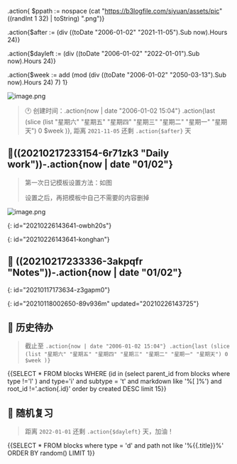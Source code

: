 .action{ $ppath := nospace (cat "https://b3logfile.com/siyuan/assets/pic" ((randInt 1 32) | toString) ".png")}

.action{$after := (div ((toDate "2006-01-02" "2021-11-05").Sub now).Hours 24)}

.action{$dayleft := (div ((toDate "2006-01-02" "2022-01-01").Sub now).Hours 24)}

.action{$week := add (mod (div ((toDate "2006-01-02" "2050-03-13").Sub now).Hours 24) 7) 1}


![image.png](.action{$ppath})


> 🕐 创建时间：.action{now | date "2006-01-02 15:04"} .action{last (slice (list "星期六" "星期五" "星期四" "星期三" "星期二" "星期一" "星期天") 0 $week )}, 距离 `2021-11-05` 还剩 `.action{$after}` 天


## 🧱((20210217233154-6r71zk3 "Daily work"))-.action{now | date "01/02"}


> 第一次日记模板设置方法：如图
>
> 设置之后，再把模板中自己不需要的内容删掉

![image.png](https://b3logfile.com/siyuan/1619927307428/assets/image-20210706111135-lt1nmvb.png)

{: id="20210226143641-owbh20s"}

{: id="20210226143641-konghan"}

## 📝 ((20210217233336-3akpqfr "Notes"))-.action{now | date "01/02"}
{: id="20210117173634-z3gapm0"}

{: id="20210118002650-89v936m" updated="20210226143725"}

## 🎉️ 历史待办


> 截止至 `.action{now | date "2006-01-02 15:04"} .action{last (slice (list "星期六" "星期五" "星期四" "星期三" "星期二" "星期一" "星期天") 0 $week )}`


{{SELECT * FROM blocks WHERE (id in (select parent_id from blocks where type !='l' ) and type='i' and subtype = 't' and markdown like '%[ ]%') and root_id !='.action{.id}' order by created DESC limit 15}}


## 🚴 随机复习


> 距离 `2022-01-01` 还剩 `.action{$dayleft}` 天，加油！


{{SELECT * FROM blocks where type = 'd' and path not like '%{{.title}}%' ORDER BY random() LIMIT 1}}

